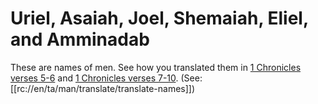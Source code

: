 # Uriel, Asaiah, Joel, Shemaiah, Eliel, and Amminadab

These are names of men. See how you translated them in [1 Chronicles verses 5-6](./04.md) and [1 Chronicles verses 7-10](./07.md). (See: [[rc://en/ta/man/translate/translate-names]])

